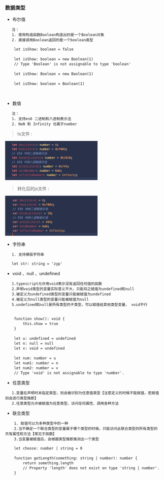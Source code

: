 
###  数据类型



* 布尔值

 ```
    注：
    1. 使用构造函数Boolean构造出的是一个Boolean对象
    2. 直接调用Boolean返回的是一个boolean类型
 ```


```
    let isShow: boolean = false

    let isShow: boolean = new Boolean(1) 
    // Type 'Boolean' is not assignable to type 'boolean' 

    let isShow: Boolean = new Boolean(1)

    let isShow: boolean = Boolean(1)

   

```


* 数值

 ```
    注：
    1. 支持es6 二进制和八进制表示法
    2. NaN 和 Infinity 也属于number
 ```

>ts文件 :

 <img src="https://github.com/zypyezi/typescript/blob/master/images/number-before.png" width="300"/>

>转化后的js文件 :

 <img src="https://github.com/zypyezi/typescript/blob/master/images/number-after.png" width="300"/>




* 字符串
 ```
    1. 支持模版字符串
 ```

 ```
    let str: string = 'zyp'
 ```


* void 、null 、undefined
 ```
    1.typescript允许用void表示没有返回任何值的函数
    2.声明void类型的变量实际意义不大，只能将之赋值为undefined和null
    3.被定义为undefined类型的变量只能被赋值为undefined
    4.被定义为null类型的变量只能被赋值为null
    5.undefined和null是所有类型的子类型，可以赋值给其他类型变量， void不行
    
 ```
```
    function show(): void {
        this.show = true
    }

    let u: undefined = undefined
    let n: null = null
    let v: void = undefined

    let num: number = u
    let num1: number = n
    let num2: number = v 
    // Type 'void' is not assignable to type 'number'.

```    
 
 
* 任意类型
 ```
    1.变量在声明时未指定类型，则会被识别为任意值类型【注意定义的时候不能赋值，若赋值则会进行类型推断】
    2.任意类型允许被赋值为任意类型、访问任何属性、调用各种方法
 ```

 
* 联合类型
```
    1. 取值可以为多种类型中的一种
    2.当不确定一个联合类型的变量属于哪个类型的时候，只能访问此联合类型的所有类型的共有属性和方法【常见于函数】
    3.当变量被赋值后，会根据类型推断推测出一个类型
```
    
```
    let choose: number | string = 0

    function getLength(something: string | number): number {
        return something.length
        // Property 'length' does not exist on type 'string | number'.
    }

```

    
